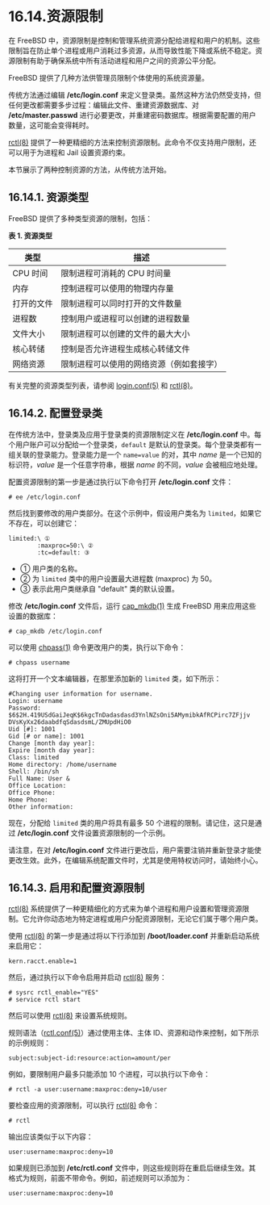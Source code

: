 # 16.14.资源限制

在 FreeBSD 中，资源限制是控制和管理系统资源分配给进程和用户的机制。这些限制旨在防止单个进程或用户消耗过多资源，从而导致性能下降或系统不稳定。资源限制有助于确保系统中所有活动进程和用户之间的资源公平分配。

FreeBSD 提供了几种方法供管理员限制个体使用的系统资源量。

传统方法通过编辑 **/etc/login.conf** 来定义登录类。虽然这种方法仍然受支持，但任何更改都需要多步过程：编辑此文件、重建资源数据库、对 **/etc/master.passwd** 进行必要更改，并重建密码数据库。根据需要配置的用户数量，这可能会变得耗时。

[rctl(8)](https://man.freebsd.org/cgi/man.cgi?query=rctl&sektion=8&format=html) 提供了一种更精细的方法来控制资源限制。此命令不仅支持用户限制，还可以用于为进程和 Jail 设置资源约束。

本节展示了两种控制资源的方法，从传统方法开始。

## 16.14.1. 资源类型

FreeBSD 提供了多种类型资源的限制，包括：

**表 1. 资源类型**

| 类型                | 描述 |
| ----------------------- | ------------------- |
| CPU 时间              | 限制进程可消耗的 CPU 时间量 |
| 内存                   | 控制进程可以使用的物理内存量 |
| 打开的文件             | 限制进程可以同时打开的文件数量 |
| 进程数                 | 控制用户或进程可以创建的进程数量 |
| 文件大小               | 限制进程可以创建的文件的最大大小 |
| 核心转储               | 控制是否允许进程生成核心转储文件 |
| 网络资源               | 限制进程可以使用的网络资源（例如套接字） |

有关完整的资源类型列表，请参阅 [login.conf(5)](https://man.freebsd.org/cgi/man.cgi?query=login.conf&sektion=5&format=html) 和 [rctl(8)](https://man.freebsd.org/cgi/man.cgi?query=rctl&sektion=8&format=html)。

## 16.14.2. 配置登录类

在传统方法中，登录类及应用于登录类的资源限制定义在 **/etc/login.conf** 中。每个用户账户可以分配给一个登录类，`default` 是默认的登录类。每个登录类都有一组关联的登录能力。登录能力是一个 `name=value` 的对，其中 *name* 是一个已知的标识符，*value* 是一个任意字符串，根据 *name* 的不同，*value* 会被相应地处理。

配置资源限制的第一步是通过执行以下命令打开 **/etc/login.conf** 文件：

```
# ee /etc/login.conf
```

然后找到要修改的用户类部分。在这个示例中，假设用户类名为 `limited`，如果它不存在，可以创建它：

```
limited:\ ①
        :maxproc=50:\ ②
        :tc=default: ③
```

- ① 用户类的名称。                                                           
- ② 为 `limited` 类中的用户设置最大进程数 (maxproc) 为 50。                       
- ③ 表示此用户类继承自 "default" 类的默认设置。                                  

修改 **/etc/login.conf** 文件后，运行 [cap\_mkdb(1)](https://man.freebsd.org/cgi/man.cgi?query=cap_mkdb&sektion=1&format=html) 生成 FreeBSD 用来应用这些设置的数据库：

```
# cap_mkdb /etc/login.conf
```

可以使用 [chpass(1)](https://man.freebsd.org/cgi/man.cgi?query=chpass&sektion=1&format=html) 命令更改用户的类，执行以下命令：

```
# chpass username
```

这将打开一个文本编辑器，在那里添加新的 `limited` 类，如下所示：

```
#Changing user information for username.
Login: username
Password: $6$2H.419USdGaiJeqK$6kgcTnDadasdasd3YnlNZsOni5AMymibkAfRCPirc7ZFjjv
DVsKyXx26daabdfqSdasdsmL/ZMUpdHiO0
Uid [#]: 1001
Gid [# or name]: 1001
Change [month day year]:
Expire [month day year]:
Class: limited
Home directory: /home/username
Shell: /bin/sh
Full Name: User &
Office Location:
Office Phone:
Home Phone:
Other information:
```

现在，分配给 `limited` 类的用户将具有最多 50 个进程的限制。请记住，这只是通过 **/etc/login.conf** 文件设置资源限制的一个示例。

请注意，在对 **/etc/login.conf** 文件进行更改后，用户需要注销并重新登录才能使更改生效。此外，在编辑系统配置文件时，尤其是使用特权访问时，请始终小心。

## 16.14.3. 启用和配置资源限制

[rctl(8)](https://man.freebsd.org/cgi/man.cgi?query=rctl&sektion=8&format=html) 系统提供了一种更精细化的方式来为单个进程和用户设置和管理资源限制。它允许你动态地为特定进程或用户分配资源限制，无论它们属于哪个用户类。

使用 [rctl(8)](https://man.freebsd.org/cgi/man.cgi?query=rctl&sektion=8&format=html) 的第一步是通过将以下行添加到 **/boot/loader.conf** 并重新启动系统来启用它：

```
kern.racct.enable=1
```

然后，通过执行以下命令启用并启动 [rctl(8)](https://man.freebsd.org/cgi/man.cgi?query=rctl&sektion=8&format=html) 服务：

```
# sysrc rctl_enable="YES"
# service rctl start
```

然后可以使用 [rctl(8)](https://man.freebsd.org/cgi/man.cgi?query=rctl&sektion=8&format=html) 来设置系统规则。

规则语法（[rctl.conf(5)](https://man.freebsd.org/cgi/man.cgi?query=rctl.conf&sektion=5&format=html)）通过使用主体、主体 ID、资源和动作来控制，如下所示的示例规则：

```
subject:subject-id:resource:action=amount/per
```

例如，要限制用户最多只能添加 10 个进程，可以执行以下命令：

```
# rctl -a user:username:maxproc:deny=10/user
```

要检查应用的资源限制，可以执行 [rctl(8)](https://man.freebsd.org/cgi/man.cgi?query=rctl&sektion=8&format=html) 命令：

```
# rctl
```

输出应该类似于以下内容：

```
user:username:maxproc:deny=10
```

如果规则已添加到 **/etc/rctl.conf** 文件中，则这些规则将在重启后继续生效。其格式为规则，前面不带命令。例如，前述规则可以添加为：

```
user:username:maxproc:deny=10
```
